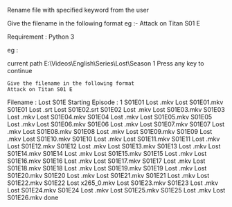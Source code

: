

Rename file with specified keyword from the user

Give the filename in the following format eg :- Attack on Titan S01 E

Requirement : Python 3

eg :

current path E:\Videos\English\Series\Lost\Season 1 Press any key to continue

    Give the filename in the following format
    Attack on Titan S01 E

Filename : Lost S01E 
Starting Episode : 1 
S01E01 Lost .mkv 
Lost S01E01.mkv 
S01E01 Lost .srt 
Lost S01E02.srt 
S01E02 Lost .mkv 
Lost S01E03.mkv 
S01E03 Lost .mkv 
Lost S01E04.mkv 
S01E04 Lost .mkv 
Lost S01E05.mkv 
S01E05 Lost .mkv 
Lost S01E06.mkv 
S01E06 Lost .mkv 
Lost S01E07.mkv 
S01E07 Lost .mkv 
Lost S01E08.mkv 
S01E08 Lost .mkv 
Lost S01E09.mkv 
S01E09 Lost .mkv 
Lost S01E10.mkv 
S01E10 Lost .mkv 
Lost S01E11.mkv 
S01E11 Lost .mkv 
Lost S01E12.mkv 
S01E12 Lost .mkv 
Lost S01E13.mkv 
S01E13 Lost .mkv 
Lost S01E14.mkv 
S01E14 Lost .mkv 
Lost S01E15.mkv 
S01E15 Lost .mkv 
Lost S01E16.mkv 
S01E16 Lost .mkv 
Lost S01E17.mkv 
S01E17 Lost .mkv 
Lost S01E18.mkv 
S01E18 Lost .mkv 
Lost S01E19.mkv 
S01E19 Lost .mkv 
Lost S01E20.mkv 
S01E20 Lost .mkv 
Lost S01E21.mkv 
S01E21 Lost .mkv 
Lost S01E22.mkv 
S01E22 Lost x265_0.mkv 
Lost S01E23.mkv 
S01E23 Lost .mkv 
Lost S01E24.mkv 
S01E24 Lost .mkv 
Lost S01E25.mkv 
S01E25 Lost .mkv 
Lost S01E26.mkv 
done
